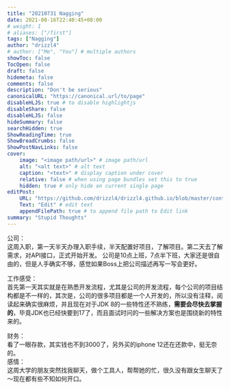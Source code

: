 ```yaml
---
title: "20210731 Nagging"
date: 2021-08-16T22:40:45+08:00
# weight: 1
# aliases: ["/first"]
tags: ["Nagging"]
author: "drizzl4"
# author: ["Me", "You"] # multiple authors
showToc: false
TocOpen: false
draft: false
hidemeta: false
comments: false
description: "Don't be serious"
canonicalURL: "https://canonical.url/to/page"
disableHLJS: true # to disable highlightjs
disableShare: false
disableHLJS: false
hideSummary: false
searchHidden: true
ShowReadingTime: true
ShowBreadCrumbs: false
ShowPostNavLinks: false
cover:
    image: "<image path/url>" # image path/url
    alt: "<alt text>" # alt text
    caption: "<text>" # display caption under cover
    relative: false # when using page bundles set this to true
    hidden: true # only hide on current single page
editPost:
    URL: "https://github.com/drizzl4/drizzl4.github.io/blob/master/content"
    Text: "Edit" # edit text
    appendFilePath: true # to append file path to Edit link
summary: "Stupid Thoughts"
---
```

公司：  
        这周入职，第一天半天办理入职手续，半天配置好项目，了解项目。第二天去了解需求，对API接口，正式开始开发。
        公司是10点上班，7点半下班，大家还是很自由的，但是人手确实不够，感觉如果Boss上把公司描述再写一写会更好。  

工作感受：   
        首先第一天其实就是在熟悉开发流程，尤其是公司的开发流程，每个公司的项目结构都是不一样的，其次是，公司的很多项目都是一个人开发的，所以没有注释，阅读起来确实很麻烦，并且现在对于JDK 8的一些特性还不熟练，**需要会尽快去掌握的**，毕竟JDK也已经快要到17了，而且面试时问的一些解决方案也是围绕新的特性来的。  

财务：  
        看了一眼存款，其实钱也不到3000了，另外买的iphone 12还在还款中，挺无奈的。  
感情：  
        这周大学的朋友突然找我聊天，做个工具人，帮帮她的忙，很久没有跟女生聊天了～现在都有些不知如何开口。   
